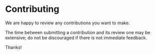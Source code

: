# Contributing

We are happy to review any contributions you want to make.

The time between submitting a contribution and its review one may be extensive; do not be discouraged if there is not immediate feedback.

Thanks!
